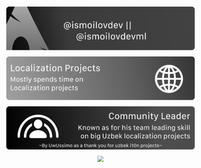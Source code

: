 <p align="">
    <a href="https://otabek-ismoilov.gitbook.io/blog"><img src="./assets/slide-1.png" alt="Welcome Immage"></a>
</p>

<p align="">
    <a href="https://github.com/uzinfocom-org/i10n/commits/main"><img src="./assets/slide-2.png" alt="Localization"></a>
</p>

<p align="">
    <a href="https://github.com/ismoilovdevml?tab=repositories"><img src="./assets/slide-3.png" alt="Community Leader"></a>
</p>

<p align="center">
  <a href="https://hits.sh/github.com/ismoilovdevml/">
    <img src="https://hits.sh/github.com/ismoilovdevml.svg?label=Otabek's%20Followers&color=242424&labelColor=242424&logo=rust">
  </a>
</p>